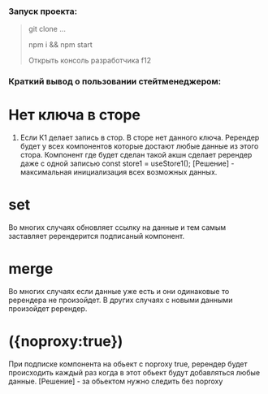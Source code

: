 ### Запуск проекта:
> git clone ...
> 
> npm i && npm start
>
> Открыть консоль разработчика f12


### Краткий вывод о пользовании стейтменеджером:

# Нет ключа в сторе
1) Если К1 делает запись в стор. В сторе нет данного ключа. Ререндер будет у всех компонентов которые достают любые данные из этого стора.
Компонент где будет сделан такой акшн сделает ререндер даже с одной записью const store1 = useStore1();
[Решение] - максимальная инициализация всех возможных данных.

# set 
Во многих случаях обновляет ссылку на данные и тем самым заставляет ререндерится подписаный компонент.

# merge 
Во многих случаях если данные уже есть и они одинаковые то ререндера не произойдет.
В других случаях с новыми данными произойдет ререндер.

# ({noproxy:true})
При подписке компонента на обьект с noproxy true, ререндер будет происходить каждый раз когда в этот обьект будут добавляться любые данные.
[Решение] - за обьектом нужно следить без noproxy

